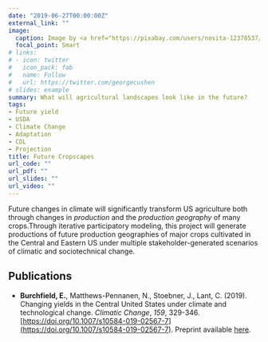 ```yaml
---
date: "2019-06-27T00:00:00Z"
external_link: ""
image:
  caption: Image by <a href="https://pixabay.com/users/nosita-12378537/?utm_source=link-attribution&amp;utm_medium=referral&amp;utm_campaign=image&amp;utm_content=4175934">nosita</a> from <a href="https://pixabay.com/?utm_source=link-attribution&amp;utm_medium=referral&amp;utm_campaign=image&amp;utm_content=4175934">Pixabay</a>
  focal_point: Smart
# links:
# - icon: twitter
#   icon_pack: fab
#   name: Follow
#   url: https://twitter.com/georgecushen
# slides: example
summary: What will agricultural landscapes look like in the future?
tags:
- Future yield
- USDA
- Climate Change
- Adaptation
- CDL
- Projection
title: Future Cropscapes
url_code: ""
url_pdf: ""
url_slides: ""
url_video: ""
---
```


Future changes in climate will significantly transform US agriculture both through changes in _production_ and the _production geography_ of many crops.Through iterative participatory modeling, this project will generate productions of future production geographies of major crops cultivated in the Central and Eastern US under multiple stakeholder-generated scenarios of climatic and sociotechnical change. 

## Publications

* **Burchfield, E.**, Matthews-Pennanen, N., Stoebner, J., Lant, C. (2019).  Changing yields in the Central United States under climate and technological change. _Climatic Change_, _159_, 329-346. [https://doi.org/10.1007/s10584-019-02567-7](https://doi.org/10.1007/s10584-019-02567-7). Preprint available [here](/files/Burchfield_FY_preprint.pdf).
